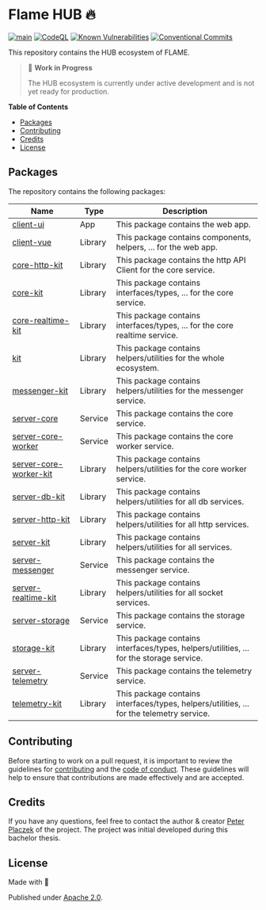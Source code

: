 # Flame HUB 🔥

[![main](https://github.com/PrivateAim/hub/actions/workflows/main.yml/badge.svg)](https://github.com/PrivateAim/hub/actions/workflows/main.yml)
[![CodeQL](https://github.com/PrivateAim/hub/actions/workflows/codeql.yml/badge.svg)](https://github.com/PrivateAim/hub/actions/workflows/codeql.yml)
[![Known Vulnerabilities](https://snyk.io/test/github/PrivateAim/hub/badge.svg)](https://snyk.io/test/github/PrivateAim/hub)
[![Conventional Commits](https://img.shields.io/badge/Conventional%20Commits-1.0.0-%23FE5196?logo=conventionalcommits&logoColor=white)](https://conventionalcommits.org)

This repository contains the HUB ecosystem of FLAME.

> 🚧 **Work in Progress**
>
> The HUB ecosystem is currently under active development and is not yet ready for production.


**Table of Contents**

- [Packages](#packages)
- [Contributing](#contributing)
- [Credits](#credits)
- [License](#license)

## Packages

The repository contains the following packages:

| Name                                                      | Type            | Description                                                                               |
|-----------------------------------------------------------|-----------------|-------------------------------------------------------------------------------------------|
| [client-ui](packages/client-ui)                           | App             | This package contains the web app.                                                        |
| [client-vue](packages/client-vue)                         | Library         | This package contains components, helpers, ... for the web app.                           |
| [core-http-kit](packages/core-http-kit)                   | Library         | This package contains the http API Client for the core service.                           |
| [core-kit](packages/core-kit)                             | Library         | This package contains interfaces/types, ... for the core service.                         |
| [core-realtime-kit](packages/core-realtime-kit)           | Library         | This package contains interfaces/types, ... for the core realtime service.                |
| [kit](packages/kit)                                       | Library         | This package contains helpers/utilities for the whole ecosystem.                          |
| [messenger-kit](packages/messenger-kit)                   | Library         | This package contains helpers/utilities for the messenger service.                        |
| [server-core](packages/server-core)                       | Service         | This package contains the core service.                                                   |
| [server-core-worker](packages/server-core-worker)         | Service         | This package contains the core worker service.                                            |
| [server-core-worker-kit](packages/server-core-worker-kit) | Library         | This package contains helpers/utilities for the core worker service.                      |
| [server-db-kit](packages/server-db-kit)                   | Library         | This package contains helpers/utilities for all db services.                              |
| [server-http-kit](packages/server-http-kit)               | Library         | This package contains helpers/utilities for all http services.                            |
| [server-kit](packages/server-kit)                         | Library         | This package contains helpers/utilities for all services.                                 |
| [server-messenger](packages/server-realtime-kit)          | Service         | This package contains the messenger service.                                              |
| [server-realtime-kit](packages/server-realtime-kit)       | Library         | This package contains helpers/utilities for all socket services.                          |
| [server-storage](packages/server-storage)                 | Service         | This package contains the storage service.                                                |
| [storage-kit](packages/storage-kit)                       | Library         | This package contains interfaces/types, helpers/utilities, ... for the storage service.   |
| [server-telemetry](packages/server-telemetry)             | Service         | This package contains the telemetry service.                                              |
| [telemetry-kit](packages/telemetry-kit)                   | Library         | This package contains interfaces/types, helpers/utilities, ... for the telemetry service. |
## Contributing

Before starting to work on a pull request, it is important to review the guidelines for
[contributing](./CONTRIBUTING.md) and the [code of conduct](./CODE_OF_CONDUCT.md).
These guidelines will help to ensure that contributions are made effectively and are accepted.

## Credits
If you have any questions, feel free to contact the author & creator [Peter Placzek](https://github.com/tada5hi)  of the project.
The project was initial developed during this bachelor thesis.

## License

Made with 💚

Published under [Apache 2.0](./LICENSE).
